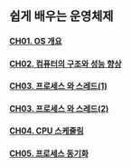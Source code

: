 ## 쉽게 배우는 운영체제 
####  [CH01. OS 개요](https://github.com/minchjung/termsStudy/wiki/CH01-OS-%EA%B0%9C%EC%9A%94)  
####  [CH02. 컴퓨터의 구조와 성능 향상](https://github.com/minchjung/termsStudy/wiki/CH02-%EC%BB%B4%ED%93%A8%ED%84%B0%EC%9D%98-%EA%B5%AC%EC%A1%B0%EC%99%80-%EC%84%B1%EB%8A%A5-%ED%96%A5%EC%83%81)  
####  [CH03. 프로세스 와 스레드(1) ](https://github.com/minchjung/termsStudy/wiki/CH03.-%ED%94%84%EB%A1%9C%EC%84%B8%EC%8A%A4%EC%99%80-%EC%8A%A4%EB%A0%88%EB%93%9C)  
####  [CH03. 프로세스 와 스레드(2) ](https://github.com/minchjung/termsStudy/wiki/CH03.-%ED%94%84%EB%A1%9C%EC%84%B8%EC%8A%A4%EC%99%80-%EC%8A%A4%EB%A0%88%EB%93%9C-(2))  
####  [CH04. CPU 스케줄링 ](https://github.com/minchjung/CSstudy/wiki/CH04.-CPU-%EC%8A%A4%EC%BC%80%EC%A5%B4%EB%A7%81)  
####  [CH05. 프로세스 동기화 ](https://github.com/minchjung/CSstudy/wiki/CH05.-%ED%94%84%EB%A1%9C%EC%84%B8%EC%8A%A4-%EB%8F%99%EA%B8%B0%ED%99%94)   

